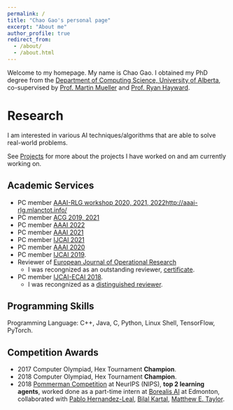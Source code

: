 ```yaml
---
permalink: /
title: "Chao Gao's personal page"
excerpt: "About me"
author_profile: true
redirect_from: 
  - /about/
  - /about.html
---
```


Welcome to my homepage. My name is Chao Gao.  I obtained my PhD degree from the [Department of Computing Science, University of Alberta](http://cs.ualberta.ca), co-supervised by [Prof. Martin Mueller](https://webdocs.cs.ualberta.ca/~mmueller/) and [Prof. Ryan Hayward](https://webdocs.cs.ualberta.ca/~hayward/). 

Research
======

I am interested in various AI techniques/algorithms that are able to solve real-world problems. 

See [Projects](/projects/) for more about the projects I have worked on and am currently working on.



Academic Services
------
- PC member [AAAI-RLG workshop 2020, 2021, 2022]()http://aaai-rlg.mlanctot.info/
- PC member [ACG 2019, 2021](#)
- PC member [AAAI 2022](https://aaai.org/Conferences/AAAI-22/)
- PC member [AAAI 2021](https://aaai.org/Conferences/AAAI-21/)
- PC member [IJCAI 2021](https://ijcai-21.org)
- PC member [AAAI 2020](https://aaai.org/Conferences/AAAI-20/)
- PC member [IJCAI 2019](https://ijcai19.org/).
- Reviewer of [European Journal of Operational Research](https://www.journals.elsevier.com/european-journal-of-operational-research/)
   - I was recongnized as an outstanding reviewer, [certificate](OutstandingReviewerEJOR.pdf).
- PC member [IJCAI-ECAI 2018](https://www.ijcai-18.org/).
   - I was recongnized as a [distinguished reviewer](https://www.ijcai-18.org/distinguished-members/).  


Programming Skills
------
Programming Language: C++, Java, C, Python, Linux Shell, TensorFlow, PyTorch.


Competition Awards
------
 - 2017 Computer Olympiad, Hex Tournament **Champion**. 
 - 2018 Computer Olympiad, Hex Tournament **Champion**. 
 - 2018 [Pommerman Competition](https://www.pommerman.com/) at NeurIPS (NIPS), **top 2 learning agents**, worked done as a part-time intern at [Borealis AI](https://www.borealisai.com/en/) at Edmonton, collaborated with [Pablo Hernandez-Leal](https://scholar.google.com/citations?user=ubp1GHsAAAAJ&hl=en), [Bilal Kartal](https://scholar.google.com/citations?user=Q9hKzEwAAAAJ&hl=en), [Matthew E. Taylor](https://scholar.google.com/citations?user=edQgLXcAAAAJ&hl=en).


<script type="text/javascript" id="clustrmaps" src="//cdn.clustrmaps.com/map_v2.js?d=ks1HHRx40JDqCQpww-aK6hlG-ujd51WX5oytEVIXeQs&cl=ffffff&w=a">

</script>
